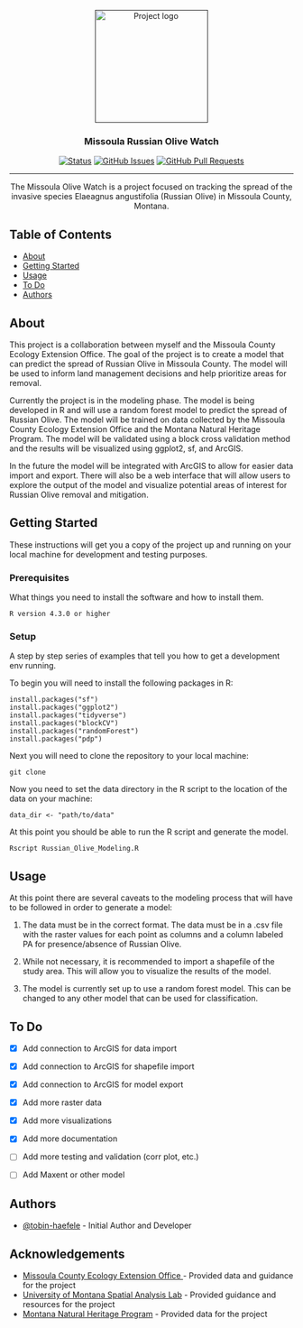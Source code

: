 <p align="center">
  <a href="" rel="noopener">
 <img width=200px height=200px src="https://mtnhp.org/thumbnail/defaultGen.aspx?itemid=70456&names=Russian%20Olive%20Elaeagnus%20angustifolia&copyright=MTNHP&photographer=Bonnie%20Heidel&maxWidth=434&maxHeight=400" alt="Project logo"></a>
</p>

<h3 align="center">Missoula Russian Olive Watch</h3>

<div align="center">

  [![Status](https://img.shields.io/badge/status-active-success.svg)]() 
  [![GitHub Issues](https://img.shields.io/github/issues/kylelobo/The-Documentation-Compendium.svg)](https://github.com/tobin-haefele/Russian-Olive-Modeling/issues)
  [![GitHub Pull Requests](https://img.shields.io/github/issues-pr/kylelobo/The-Documentation-Compendium.svg)](https://github.com/tobin-haefele/Russian-Olive-Modeling/pulls)

</div>

---

<p align="center"> The Missoula Olive Watch is a project focused on tracking the spread of the invasive species Elaeagnus angustifolia (Russian Olive) in Missoula County, Montana. 
    <br> 
</p>

## Table of Contents
+ [About](#about)
+ [Getting Started](#getting_started)
+ [Usage](#usage)
+ [To Do](#todo)
+ [Authors](#authors)

## About <a name = "about"></a>
This project is a collaboration between myself and the Missoula County Ecology Extension Office. The goal of the project is to create a model that can predict the spread of Russian Olive in Missoula County. The model will be used to inform land management decisions and help prioritize areas for removal.

Currently the project is in the modeling phase. The model is being developed in R and will use a random forest model to predict the spread of Russian Olive. The model will be trained on data collected by the Missoula County Ecology Extension Office and the Montana Natural Heritage Program. The model will be validated using a block cross validation method and the results will be visualized using ggplot2, sf, and ArcGIS.

In the future the model will be integrated with ArcGIS to allow for easier data import and export. There will also be a web interface that will allow users to explore the output of the model and visualize potential areas of interest for Russian Olive removal and mitigation.

## Getting Started <a name = "getting_started"></a>
These instructions will get you a copy of the project up and running on your local machine for development and testing purposes.

### Prerequisites

What things you need to install the software and how to install them.

```
R version 4.3.0 or higher 
```

### Setup

A step by step series of examples that tell you how to get a development env running.

To begin you will need to install the following packages in R:

```
install.packages("sf")
install.packages("ggplot2")
install.packages("tidyverse")
install.packages("blockCV")
install.packages("randomForest")
install.packages("pdp")
```

Next you will need to clone the repository to your local machine:

```
git clone 
```

Now you need to set the data directory in the R script to the location of the data on your machine:

```
data_dir <- "path/to/data"
```

At this point you should be able to run the R script and generate the model.

```
Rscript Russian_Olive_Modeling.R
```

## Usage <a name = "usage"></a>

At this point there are several caveats to the modeling process that will have to be followed in order to generate a model:

1. The data must be in the correct format. The data must be in a .csv file with the raster values for each point as columns and a column labeled PA for presence/absence of Russian Olive. 

2. While not necessary, it is recommended to import a shapefile of the study area. This will allow you to visualize the results of the model.

3. The model is currently set up to use a random forest model. This can be changed to any other model that can be used for classification.


## To Do
- [x] Add connection to ArcGIS for data import
- [x] Add connection to ArcGIS for shapefile import
- [x] Add connection to ArcGIS for model export
- [x] Add more raster data
- [x] Add more visualizations
- [x] Add more documentation
- [ ] Add more testing and validation (corr plot, etc.)
- [ ] Add Maxent or other model



## Authors <a name = "authors"></a>
- [@tobin-haefele](www.github.com/tobin-haefele) - Initial Author and Developer

## Acknowledgements
- [Missoula County Ecology Extension Office ](https://missoulaeduplace.org/) - Provided data and guidance for the project
- [University of Montana Spatial Analysis Lab](https://www.umt.edu/spatial-analysis-lab/default.php) - Provided guidance and resources for the project
- [Montana Natural Heritage Program](https://mtnhp.org/) - Provided data for the project
